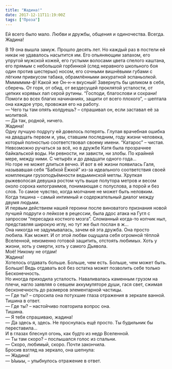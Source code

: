 ```yaml
---
title: "Жадина!"
date: 2017-12-11T11:19:00Z
tags: ["Проза"]
---
```


Ей всего было мало. Любви и дружбы, общения и одиночества. Всегда.  
Жадина!



В 19 она вышла замуж. Прошло десять лет. Но каждый раз в постели ей никак не удавалось насытится им. Его опьяняющим запахом, его упругой мужской кожей, его густыми волосами цвета спелого каштана, его прямым с небольшой горбинкой (след неравного школьного боя один против шестерых) носом, его сочными вишнёвыми губами с лёгким привкусом табака, обрамлёнными аккуратной эспаньолкой.  
Ммммммм-ф! Какой же Он-н-н вкусный! Завернуть бы целиком в себя, сберечь. От горя, от обид, от вездесущей проклятой усталости, от цепких корявых лап серой рутины. “Господи, благослови и сохрани! Помоги во всех благих начинаниях, защити от всего плохого”, – шептала она каждое утро, провожая его на работу.  
— Чего ты там опять колдуешь? – спрашивал он, если заставал её за молитвой.  
— Да так, родной, ничего.  
Жадина!  
Одну лучшую подругу ей довелось потерять. Глупая врачебная ошибка на двадцать первом и, увы, ставшим последним, году жизни человека, который полностью соответствовал своему имени. “Катарос” – чистая. Невозможно ручаться за всё, но в дружбе Катя была прозрачнее байкальской воды. Ни ревности, ни зависти, ни злобы. По крайней мере, между ними. С четырёх и до двадцати одного года…  
Но горе не может длиться вечно. И вот в её жизни появилась Галя, называвшая себя “Бабкой Ёжкой” из-за идеального соответствия своей комплекции грузоподъёмности ведьминской метлы. Хрупкая рыжеволосая девушка ростом чуть выше полутора метров и весом около сорока килограммов, понимающая с полуслова, а порой и без слов. То самое чувство, когда молчание не может быть неловким. Когда тишина – самый интимный и содержательный диалог между двумя людьми.  
И первым действием нашей героини после виноватого признания новой лучшей подруги о лейкозе в рецессии, была ддос атака на Гугл с запросом “пересадка костного мозга”. Сломанный когда-то копчик ныл, представляя широкую иглу, но тут же был послан в ж…  
Она никогда не задумывалась, зачем ей эта дружба. Она просто любила. Как может. И от этой любви ощущала себя огромной тёплой Вселенной, неизменно готовой защитить, отстоять любимых. Хоть у жизни, хоть у смерти, хоть у самого Дьявола.  
Моё! Никому не отдам!  
Жадина!  
Хотелось отдавать больше. Больше, чем есть. Больше, чем может быть. Больше! Ведь отдавать всё без остатка может позволить себе только Бесконечность.  
Но иногда приходила усталость. Наваливалась каменным грузом на плечи, нагло заявляя о севшем аккумуляторе души, гася свет, сжимая бесконечность до размеров элементарной частицы.  
— Где ты? – спросила она потухшие глаза отражения в зеркале ванной.  
Тишина в ответ.  
— Где ты? – настойчиво повторила вопрос она.  
Тишина.  
— Я тебя спрашиваю, жадина!  
— Да здесь я, здесь. Не проснулась ещё просто. Ты будильник бы переставила…  
И в глазах блеснул огонь, как будто из недр Вселенной.  
— Ты там скоро? – послышался голос из спальни.  
— Скоро, любимый, скоро. Почти закончила.  
Бросив взгляд на зеркало, она шепнула:  
— Жадина!  
— Ыыыы, – улыбнулось отражение в ответ.

